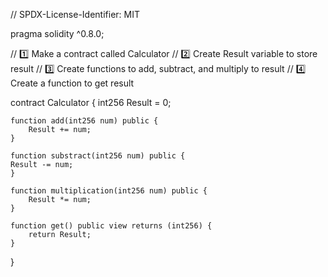 

// SPDX-License-Identifier: MIT

pragma solidity ^0.8.0;

// 1️⃣ Make a contract called Calculator
// 2️⃣ Create Result variable to store result
// 3️⃣ Create functions to add, subtract, and multiply to result
// 4️⃣ Create a function to get result

contract Calculator {
    int256 Result = 0;

    function add(int256 num) public {
        Result += num;
    }

    function substract(int256 num) public {
    Result -= num; 
    }

    function multiplication(int256 num) public {
        Result *= num;
    }

    function get() public view returns (int256) {
        return Result;
    }
}
